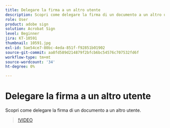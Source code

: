 ```yaml
---
title: Delegare la firma a un altro utente
description: Scopri come delegare la firma di un documento a un altro utente
role: User
product: adobe sign
solution: Acrobat Sign
level: Beginner
jira: KT-10591
thumbnail: 10591.jpg
exl-id: 5ae54ce7-80bc-4eda-851f-f92851b01902
source-git-commit: aa8fd589d214879f2bfcb6bc54576c707532fd6f
workflow-type: tm+mt
source-wordcount: '34'
ht-degree: 0%

---
```


# Delegare la firma a un altro utente

Scopri come delegare la firma di un documento a un altro utente.

>[!VIDEO](https://video.tv.adobe.com/v/343856?quality=12&learn=on&hidetitle=true)
